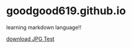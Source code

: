 # goodgood619.github.io
learning markdown language!!

<a href= "https://examplebuckets3good.s3.ap-northeast-2.amazonaws.com/b5296ca8ffc54fe9b98b93595df804c8.jpg">download JPG Test</a>
